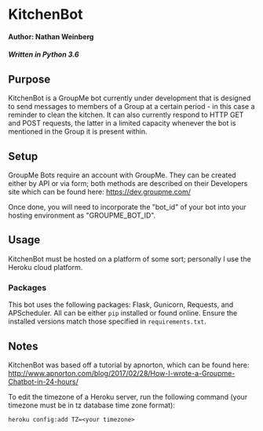 # KitchenBot
#### Author: Nathan Weinberg
##### Written in Python 3.6

## Purpose
KitchenBot is a GroupMe bot currently under development that is designed to send messages to members of a Group at a certain period - in this case a reminder to clean the kitchen. It can also currently respond to HTTP GET and POST requests, the latter in a limited capacity whenever the bot is mentioned in the Group it is present within.

## Setup
GroupMe Bots require an account with GroupMe. They can be created either by API or via form; both methods are described on their Developers site which can be found here: https://dev.groupme.com/

Once done, you will need to incorporate the "bot_id" of your bot into your hosting environment as "GROUPME_BOT_ID".

## Usage
KitchenBot must be hosted on a platform of some sort; personally I use the Heroku cloud platform.

### Packages
This bot uses the following packages: Flask, Gunicorn, Requests, and APScheduler. All can be either `pip` installed or found online. Ensure the installed versions match those specified in `requirements.txt`.

## Notes
KitchenBot was based off a tutorial by apnorton, which can be found here: http://www.apnorton.com/blog/2017/02/28/How-I-wrote-a-Groupme-Chatbot-in-24-hours/

To edit the timezone of a Heroku server, run the following command (your timezone must be in tz database time zone format):

`heroku config:add TZ=<your timezone>`